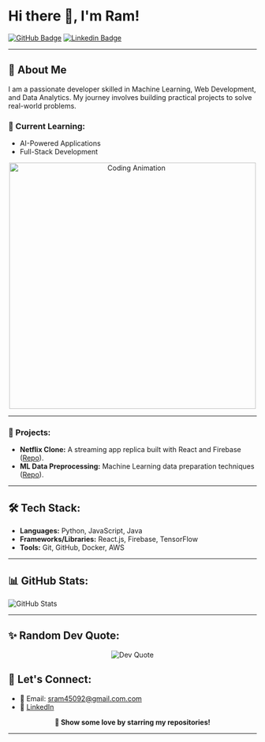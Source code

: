 # Hi there 👋, I'm Ram!

[![GitHub Badge](https://img.shields.io/badge/-GitHub-333?style=flat-square&logo=github&logoColor=white)](https://github.com/ramsharma2)
[![Linkedin Badge](https://img.shields.io/badge/-LinkedIn-0e76a8?style=flat-square&logo=linkedin&logoColor=white)](https://linkedin.com/in/ram-sharma-933003194)

---

## 🚀 About Me
I am a passionate developer skilled in Machine Learning, Web Development, and Data Analytics. My journey involves building practical projects to solve real-world problems.

### 🌱 Current Learning:
- AI-Powered Applications
- Full-Stack Development
  
<p align="center">
  <img src="https://media.giphy.com/media/qgQUggAC3Pfv687qPC/giphy.gif" alt="Coding Animation" width="500" />
</p>

---

### 💼 Projects:
- **Netflix Clone:** A streaming app replica built with React and Firebase ([Repo](https://github.com/ramsharma2/Netflix-Clone)).
- **ML Data Preprocessing:** Machine Learning data preparation techniques ([Repo](https://github.com/ramsharma2/ML-Data-Preprocessing)).

---

## 🛠️ Tech Stack:
- **Languages:** Python, JavaScript, Java
- **Frameworks/Libraries:** React.js, Firebase, TensorFlow
- **Tools:** Git, GitHub, Docker, AWS

---

## 📊 GitHub Stats:
![GitHub Stats](https://github-readme-stats.vercel.app/api?username=ramsharma2&show_icons=true&hide_border=true)

---

## ✨ Random Dev Quote:
<p align="center">
  <img src="https://quotes-github-readme.vercel.app/api?type=horizontal&theme=dark" alt="Dev Quote" />
</p>


## 💬 Let's Connect:
- 📧 Email: sram45092@gmail.com.com
- 💼 [LinkedIn](https://linkedin.com/in/ram-sharma-933003194)

<div align="center">

**🌟 Show some love by starring my repositories!**

</div>

---

